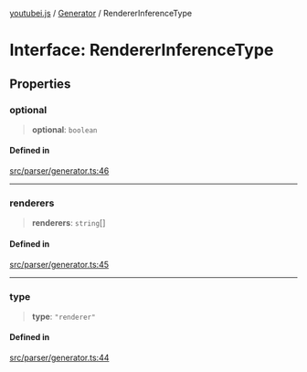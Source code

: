 [youtubei.js](../../../README.md) / [Generator](../README.md) / RendererInferenceType

# Interface: RendererInferenceType

## Properties

### optional

> **optional**: `boolean`

#### Defined in

[src/parser/generator.ts:46](https://github.com/LuanRT/YouTube.js/blob/af92984523f90200a18314b94478a2697c9deab0/src/parser/generator.ts#L46)

***

### renderers

> **renderers**: `string`[]

#### Defined in

[src/parser/generator.ts:45](https://github.com/LuanRT/YouTube.js/blob/af92984523f90200a18314b94478a2697c9deab0/src/parser/generator.ts#L45)

***

### type

> **type**: `"renderer"`

#### Defined in

[src/parser/generator.ts:44](https://github.com/LuanRT/YouTube.js/blob/af92984523f90200a18314b94478a2697c9deab0/src/parser/generator.ts#L44)
